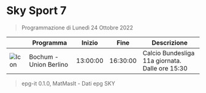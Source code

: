 # Sky Sport 7
> Programmazione di Lunedì 24 Ottobre 2022

||Programma|Inizio|Fine|Descrizione|
|---|---|---|---|---|
|![Icon](https://guidatv.sky.it/uuid/4e3efe00-c62a-4f1b-b6da-0796d06b0cad/cover?md5ChecksumParam=e7ab76a474ffed11b6366cf5c2da8e02)|Bochum - Union Berlino|13:00:00|16:30:00|Calcio Bundesliga 11a giornata. Dalle ore 15:30



 > epg-it 0.1.0, MatMasIt - Dati epg SKY